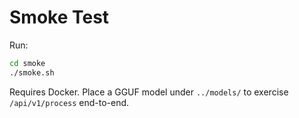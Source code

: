 # Smoke Test
Run:
```bash
cd smoke
./smoke.sh
```
Requires Docker. Place a GGUF model under `../models/` to exercise `/api/v1/process` end-to-end.
